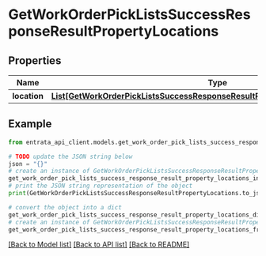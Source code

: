 # GetWorkOrderPickListsSuccessResponseResultPropertyLocations


## Properties

Name | Type | Description | Notes
------------ | ------------- | ------------- | -------------
**location** | [**List[GetWorkOrderPickListsSuccessResponseResultPropertyLocationsLocationInner]**](GetWorkOrderPickListsSuccessResponseResultPropertyLocationsLocationInner.md) |  | 

## Example

```python
from entrata_api_client.models.get_work_order_pick_lists_success_response_result_property_locations import GetWorkOrderPickListsSuccessResponseResultPropertyLocations

# TODO update the JSON string below
json = "{}"
# create an instance of GetWorkOrderPickListsSuccessResponseResultPropertyLocations from a JSON string
get_work_order_pick_lists_success_response_result_property_locations_instance = GetWorkOrderPickListsSuccessResponseResultPropertyLocations.from_json(json)
# print the JSON string representation of the object
print(GetWorkOrderPickListsSuccessResponseResultPropertyLocations.to_json())

# convert the object into a dict
get_work_order_pick_lists_success_response_result_property_locations_dict = get_work_order_pick_lists_success_response_result_property_locations_instance.to_dict()
# create an instance of GetWorkOrderPickListsSuccessResponseResultPropertyLocations from a dict
get_work_order_pick_lists_success_response_result_property_locations_from_dict = GetWorkOrderPickListsSuccessResponseResultPropertyLocations.from_dict(get_work_order_pick_lists_success_response_result_property_locations_dict)
```
[[Back to Model list]](../README.md#documentation-for-models) [[Back to API list]](../README.md#documentation-for-api-endpoints) [[Back to README]](../README.md)


